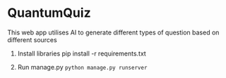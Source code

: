 # QuantumQuiz
This web app utilises AI to generate different types of question based on different sources

1. Install libraries 
  pip install -r requirements.txt

2. Run manage.py
   <code>python manage.py runserver</code>
